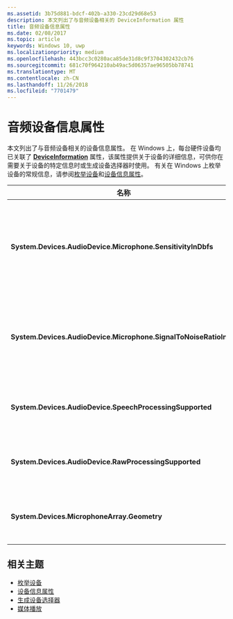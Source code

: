 ```yaml
---
ms.assetid: 3b75d881-bdcf-402b-a330-23cd29d68e53
description: 本文列出了与音频设备相关的 DeviceInformation 属性
title: 音频设备信息属性
ms.date: 02/08/2017
ms.topic: article
keywords: Windows 10, uwp
ms.localizationpriority: medium
ms.openlocfilehash: 443bcc3c0280aca85de31d8c9f3704302432cb76
ms.sourcegitcommit: 681c70f964210ab49ac5d06357ae96505bb78741
ms.translationtype: MT
ms.contentlocale: zh-CN
ms.lasthandoff: 11/26/2018
ms.locfileid: "7701479"
---
```

# <a name="audio-device-information-properties"></a>音频设备信息属性

本文列出了与音频设备相关的设备信息属性。 在 Windows 上，每台硬件设备均已关联了 [**DeviceInformation**](https://msdn.microsoft.com/library/windows/apps/BR225393) 属性，该属性提供关于设备的详细信息，可供你在需要关于设备的特定信息时或生成设备选择器时使用。 有关在 Windows 上枚举设备的常规信息，请参阅[枚举设备](../devices-sensors/enumerate-devices.md)和[设备信息属性](../devices-sensors/device-information-properties.md)。


|名称|类型|说明|
|------------------------------------------------------------|------------|------------------------------------------------------|
|**System.Devices.AudioDevice.Microphone.SensitivityInDbfs**|Double|以相对于满刻度的分贝 (dBFS) 为单位指定麦克风敏感度。|
|**System.Devices.AudioDevice.Microphone.SignalToNoiseRatioInDb**|Double|指定以分贝 (dB) 单位测量的麦克风信号噪声比 (SNR)。|
|**System.Devices.AudioDevice.SpeechProcessingSupported**|布尔值|指示音频设备是否支持语音处理。|
|**System.Devices.AudioDevice.RawProcessingSupported**|布尔值|指示音频设备是否支持原始处理。|
|**System.Devices.MicrophoneArray.Geometry**|未签名的字符[]|麦克风阵列的几何结构数据。|

## <a name="related-topics"></a>相关主题

* [枚举设备](../devices-sensors/enumerate-devices.md)
* [设备信息属性](../devices-sensors/device-information-properties.md)
* [生成设备选择器](../devices-sensors/build-a-device-selector.md)
* [媒体播放](media-playback.md)





